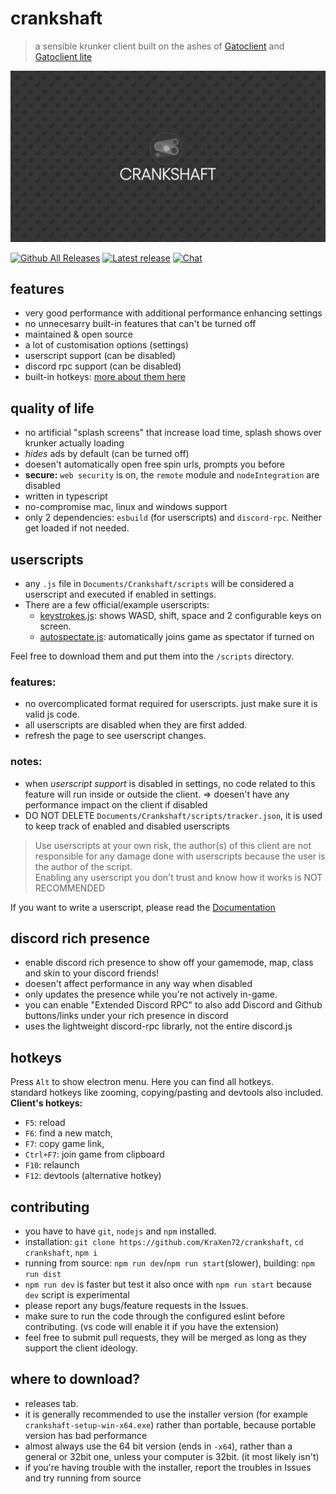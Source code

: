 # crankshaft 
  > a sensible krunker client built on the ashes of [Gatoclient](https://github.com/Gatohost/gatoclient) and [Gatoclient lite](https://github.com/LukeTheDuke240/gatoclient-lite)
  
![splash](assets/blank_splash.png)     
  
[![Github All Releases](https://img.shields.io/github/downloads/KraXen72/crankshaft/total.svg)](https://github.com/KraXen72/crankshaft/releases/latest) [![Latest release](https://img.shields.io/github/downloads/KraXen72/crankshaft/latest/total)](https://github.com/KraXen72/crankshaft/releases/latest)  [![Chat](https://img.shields.io/discord/966300714060116008)](https://discord.gg/ZeVuxG7gQJ)
## features
- very good performance with additional performance enhancing settings
- no unnecesarry built-in features that can't be turned off
- maintained & open source
- a lot of customisation options (settings)
- userscript support (can be disabled)
- discord rpc support (can be disabled)
- built-in hotkeys: [more about them here](https://github.com/KraXen72/crankshaft#hotkeys)
  
## quality of life
- no artificial "splash screens" that increase load time, splash shows over krunker actually loading
- *hides* ads by default (can be turned off)
- doesen't automatically open free spin urls, prompts you before
- **secure:** `web security` is on, the `remote` module and `nodeIntegration` are disabled
- written in typescript
- no-compromise mac, linux and windows support
- only 2 dependencies: `esbuild` (for userscripts) and `discord-rpc`. Neither get loaded if not needed.
  
## userscripts
- any `.js` file in `Documents/Crankshaft/scripts` will be considered a userscript and executed if enabled in settings.   
- There are a few official/example userscripts:
  - [keystrokes.js](https://gist.github.com/KraXen72/2ea1332440b0c66b83ca9b73afc38269): shows WASD, shift, space and 2 configurable keys on screen.
  - [autospectate.js](https://gist.github.com/KraXen72/270b2b8f28dda974f9e643b384e87a68): automatically joins game as spectator if turned on
  
Feel free to download them and put them into the `/scripts` directory. 
  
### features:  
- no overcomplicated format required for userscripts. just make sure it is valid js code.
- all userscripts are disabled when they are first added.
- refresh the page to see userscript changes.

### notes:
- when *userscript support* is disabled in settings, no code related to this feature will run inside or outside the client. => doesen't have any performance impact on the client if disabled
- DO NOT DELETE `Documents/Crankshaft/scripts/tracker.json`, it is used to keep track of enabled and disabled userscripts
  
> Use userscripts at your own risk, the author(s) of this client are not responsible for any damage done with userscripts because the user is the author of the script.   
> Enabling any userscript you don't trust and know how it works is NOT RECOMMENDED  
  
If you want to write a userscript, please read the [Documentation](./USERSCRIPTS.md)

## discord rich presence
- enable discord rich presence to show off your gamemode, map, class and skin to your discord friends!
- doesen't affect performance in any way when disabled
- only updates the presence while you're not actively in-game.
- you can enable "Extended Discord RPC" to also add Discord and Github buttons/links under your rich presence in discord
- uses the lightweight discord-rpc librarly, not the entire discord.js
  
## hotkeys
Press `Alt` to show electron menu. Here you can find all hotkeys.  
standard hotkeys like zooming, copying/pasting and devtools also included.  
**Client's hotkeys:**  
  - `F5`: reload
  - `F6`: find a new match, 
  - `F7`: copy game link, 
  - `Ctrl+F7`: join game from clipboard
  - `F10`: relaunch 
  - `F12`: devtools (alternative hotkey)
  
## contributing
- you have to have `git`, `nodejs` and `npm` installed.
- installation: `git clone https://github.com/KraXen72/crankshaft`, `cd crankshaft`, `npm i`
- running from source: `npm run dev`/`npm run start`(slower), building: `npm run dist`
- `npm run dev` is faster but test it also once with `npm run start` because `dev` script is experimental
- please report any bugs/feature requests in the Issues.   
- make sure to run the code through the configured eslint before contributing. (vs code will enable it if you have the extension)
- feel free to submit pull requests, they will be merged as long as they support the client ideology. 
  
## where to download?
- releases tab.
- it is generally recommended to use the installer version (for example `crankshaft-setup-win-x64.exe`) rather than portable, because portable version has bad performance
- almost always use the 64 bit version (ends in `-x64`), rather than a general or 32bit one, unless your computer is 32bit. (it most likely isn't)
- if you're having trouble with the installer, report the troubles in Issues and try running from source
  

